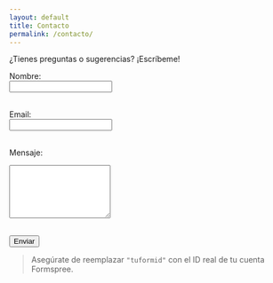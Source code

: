 ```yaml
---
layout: default
title: Contacto
permalink: /contacto/
---
```


¿Tienes preguntas o sugerencias? ¡Escríbeme!

<form action="https://formspree.io/f/tuformid" method="POST">
  <label for="name">Nombre:</label><br />
  <input type="text" name="name" required /><br /><br />

  <label for="email">Email:</label><br />
  <input type="email" name="email" required /><br /><br />

  <label for="message">Mensaje:</label><br />
  <textarea name="message" rows="6" required></textarea><br /><br />

  <button type="submit">Enviar</button>
</form>

> Asegúrate de reemplazar `"tuformid"` con el ID real de tu cuenta Formspree.
